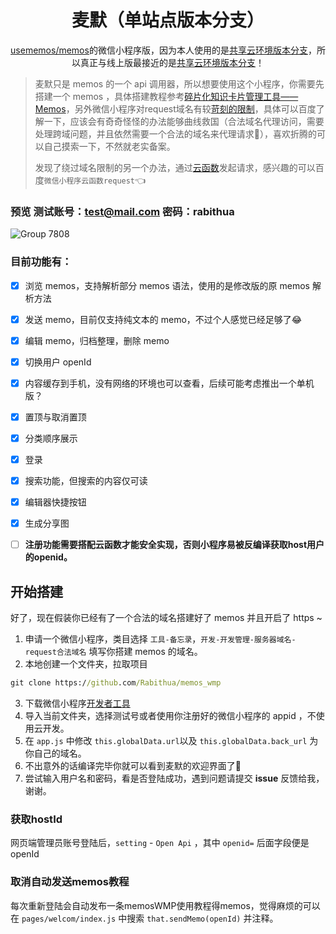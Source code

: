 <h1 align='center'>麦默（单站点版本分支）</h1>

<p align='center'><a href="https://github.com/usememos/memos">usememos/memos</a>的微信小程序版，因为本人使用的是<a href="https://github.com/Rabithua/memos_wmp/tree/memo_wmp_pub_cloudShare">共享云环境版本分支</a>，所以真正与线上版最接近的是<a href="https://github.com/Rabithua/memos_wmp/tree/memo_wmp_pub_cloudShare">共享云环境版本分支</a>！</p>

> 麦默只是 memos 的一个 api 调用器，所以想要使用这个小程序，你需要先搭建一个 memos ，具体搭建教程参考[碎片化知识卡片管理工具——Memos](https://blog.laoda.de/archives/docker-install-memos)，另外微信小程序对request域名有较[苛刻的限制](https://developers.weixin.qq.com/miniprogram/dev/framework/ability/network.html)，具体可以百度了解一下，应该会有奇奇怪怪的办法能够曲线救国（合法域名代理访问，需要处理跨域问题，并且依然需要一个合法的域名来代理请求👶），喜欢折腾的可以自己摸索一下，不然就老实备案。
> 
> 发现了绕过域名限制的另一个办法，通过[云函数](https://github.com/Rabithua/memos_wmp/tree/memo_wmp_pub)发起请求，感兴趣的可以百度`微信小程序云函数request`👈

### 预览 测试账号：test@mail.com 密码：rabithua

![Group 7808](https://user-images.githubusercontent.com/34543831/202215080-b2d8e33a-82b1-440a-8fc0-f7ea1afb4cc4.png)

### 目前功能有：

- [x] 浏览 memos，支持解析部分 memos 语法，使用的是修改版的原 memos 解析方法
- [x] 发送 memo，目前仅支持纯文本的 memo，不过个人感觉已经足够了😂
- [x] 编辑 memo，归档整理，删除 memo
- [x] 切换用户 openId
- [x] 内容缓存到手机，没有网络的环境也可以查看，后续可能考虑推出一个单机版？
- [x] 置顶与取消置顶
- [x] 分类顺序展示
- [x] 登录
- [x] 搜索功能，但搜索的内容仅可读
- [x] 编辑器快捷按钮
- [x] 生成分享图
- [ ] **注册功能需要搭配云函数才能安全实现，否则小程序易被反编译获取host用户的openid。**


## 开始搭建

好了，现在假装你已经有了一个合法的域名搭建好了 memos 并且开启了 https ~

1. 申请一个微信小程序，类目选择 `工具-备忘录`，`开发-开发管理-服务器域名-request合法域名` 填写你搭建 memos 的域名。
2. 本地创建一个文件夹，拉取项目
```cmd
git clone https://github.com/Rabithua/memos_wmp
```
3. 下载微信小程序[开发者工具](https://developers.weixin.qq.com/miniprogram/dev/devtools/download.html)
4. 导入当前文件夹，选择测试号或者使用你注册好的微信小程序的 appid ，不使用云开发。
5. 在 `app.js` 中修改 `this.globalData.url`以及 `this.globalData.back_url` 为你自己的域名。
6. 不出意外的话编译完毕你就可以看到麦默的欢迎界面了🎉
7. 尝试输入用户名和密码，看是否登陆成功，遇到问题请提交 **issue** 反馈给我，谢谢。

### 获取hostId

网页端管理员账号登陆后，`setting` - `Open Api` ，其中 `openid=` 后面字段便是 openId

### 取消自动发送memos教程
每次重新登陆会自动发布一条memosWMP使用教程得memos，觉得麻烦的可以在 `pages/welcom/index.js` 中搜索 `that.sendMemo(openId)` 并注释。
